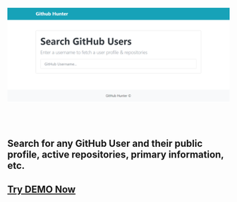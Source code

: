 <p align="center"><img src="https://github.com/Monika171/Github-HUNTER/blob/master/screenshots/landing-page.png" width="800"></p>
<br>
<br> 
<p align="center"><h2>Search for any GitHub User and their public profile, active repositories, primary information, etc.</h2></p>
<p align="center">
<a href="https://github-hunter.monika171.repl.co/" target="_blank">
<h2>Try DEMO Now</h2>
</a>
</p>


